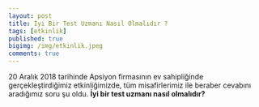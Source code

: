 ```yaml
---
layout: post
title: İyi Bir Test Uzmanı Nasıl Olmalıdır ?
tags: [etkinlik]
published: true
bigimg: /img/etkinlik.jpeg
comments: true
---
```


20 Aralık 2018 tarihinde Apsiyon firmasının ev sahipliğinde gerçekleştirdiğimiz etkinliğimizde, tüm misafirlerimiz ile beraber cevabını aradığımız soru şu oldu. **İyi bir test uzmanı nasıl olmalıdır?**

